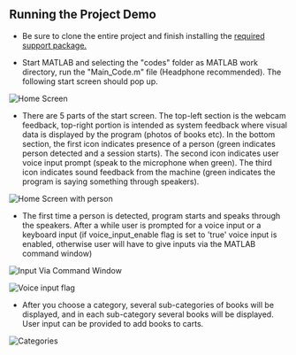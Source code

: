 ## Running the Project Demo

- Be sure to clone the entire project and finish installing the <a href="https://www.mathworks.com/matlabcentral/fileexchange/45182-matlab-support-package-for-usb-webcams">required support package.</a>

- Start MATLAB and selecting the "codes" folder as MATLAB work directory, run the "Main_Code.m" file (Headphone recommended). The following start screen should pop up.

![Home Screen](../images/home_screen.png)

- There are 5 parts of the start screen. The top-left section is the webcam feedback, top-right portion is intended as system feedback where visual data is displayed by the program (photos of books etc). In the bottom section, the first icon indicates presence of a person (green indicates person detected and a session starts). The second icon indicates user voice input prompt (speak to the microphone when green). The third icon indicates sound feedback from the machine (green indicates the program is saying something through speakers).

![Home Screen with person](../images/home_screen_person_detected.png)

- The first time a person is detected, program starts and speaks through the speakers. After a while user is prompted for a voice input or a keyboard input (if voice_input_enable flag is set to 'true' voice input is enabled, otherwise user will have to give inputs via the MATLAB command window)

![Input Via Command Window](../images/command_window_input.png)

![Voice input flag](../images/voice_input_flag.png)

- After you choose a category, several sub-categories of books will be displayed, and in each sub-category several books will be displayed. User input can be provided to add books to carts.

![Categories](../images/showing_category.png)
